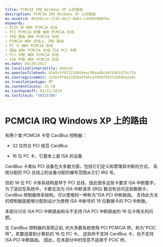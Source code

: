 ```yaml
---
title: PCMCIA IRQ Windows XP 上的路由
description: PCMCIA IRQ Windows XP 上的路由
ms.assetid: 9b3501ce-c536-4ec7-bb01-c449d3900fee
keywords:
- PCIC 桥 WDK PCMCIA 总线
- PCI PCMCIA 桥接 WDK PCMCIA 总线
- IRQ 路由 WDK PCMCIA 总线
- PCMCIA WDK 总线上，IRQ 路由
- PC 卡 WDK PCMCIA 总线
- 路由 WDK PCMCIA 总线 ISA PCI 中断
- PCI 中断 WDK PCMCIA 总线
- ISA 中断 WDK PCMCIA 总线
ms.date: 04/20/2017
ms.localizationpriority: medium
ms.openlocfilehash: 01e5c5f072224b59eac99aad8c84f6483373cffb
ms.sourcegitcommit: a33b7978e22d5bb9f65ca7056f955319049a2e4c
ms.translationtype: MT
ms.contentlocale: zh-CN
ms.lasthandoff: 01/31/2019
ms.locfileid: "56525766"
---
```

# <a name="pcmcia-irq-routing-on-windows-xp"></a>PCMCIA IRQ Windows XP 上的路由





有两个类 PCMCIA 卡受 CardBus 控制器：

-   32 位符合 PCI 规范 CardBus

-   16 位 PC 卡，它基本上是 ISA 的设备

CardBus 卡类似 PCI 设备在大多数方面，包括它们定义和管理其中断的方式。 系统分配的 PCI 总线上的设备分配的编号范围从它们 IRQ 号。

但的 16 位 PC 卡体系结构是早于 PCI 总线，因此很多这些卡要求 ISA 中断数字。 为了适应在系统中，卡都无法为 ISA 中断请求 (IRQ) 数没有访问这些数据卡，CardBus 控制器体系结构，可以使用的一种称为"ISA PCI 中断路由。 支持此方法的控制器是能够分配到设计为使用 ISA 中断号的 16 位数据卡的 PCI 中断数。

本部分讨论 ISA PCI 中断路由和与不支持 ISA PCI 中断路由的 16 位卡相关的问题。

在 CardBus 控制器的发明之前, 的大多数系统使用 PCI PCMCIA 桥，称为"PCIC 桥"，若要连接到计算机的 16 位 PC 卡。 这些桥不支持 CardBus 卡，也不支持 ISA PCI 中断路由。 因此，在本部分中的信息不适用于 PCIC 桥。

 

 





